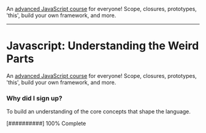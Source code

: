 An <a href="https://www.udemy.com/course/understand-javascript/">advanced JavaScript course</a> for everyone! Scope, closures, prototypes, 'this', build your own framework, and more.

---

# Javascript: Understanding the Weird Parts

An <a href="https://www.udemy.com/course/understand-javascript/">advanced JavaScript course</a> for everyone! Scope, closures, prototypes, 'this', build your own framework, and more.

### Why did I sign up?

To build an understanding of the core concepts that shape the language.

[##########] 100% Complete
